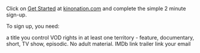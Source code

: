 Click on <a href="https://beta.kinonation.com/user/register">Get Started</a> at 
<a href="http://kinonation.com/">kinonation.com</a> and complete the simple 2 minute sign-up.

To sign up, you need:

a title you control VOD rights in at least one territory - feature, documentary, short, TV show, episodic. No adult material.
IMDb link
trailer link
your email
